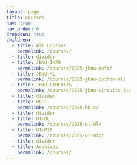 ```yaml
---
layout: page
title: Courses
nav: true
nav_order: 6
dropdown: true
children:
  - title: All Courses
    permalink: /courses/
  - title: divider
  - title: JBNU-INFO
    permalink: /courses/2025-jbnu-info/
  - title: JBNU-ML
    permalink: /courses/2025-jbnu-python-ml/
  - title: JBNU-CIRCUITS
    permalink: /courses/2025-jbnu-circuits-ii/
  - title: divider
  - title: HB-C
    permalink: /courses/2025-hb-c/
  - title: divider
  - title: UT-DL
    permalink: /courses/2025-ut-dl/
  - title: UT-MIP
    permalink: /courses/2025-ut-mip/
  - title: divider
  - title: Archives
    permalink: /courses/
---
```

